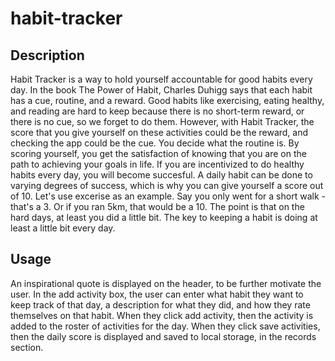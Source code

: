 # habit-tracker

## Description 
Habit Tracker is a way to hold yourself accountable for good habits every day. In the book The Power of Habit, Charles Duhigg says that each habit has a cue, routine, and a reward. 
Good habits like exercising, eating healthy, and reading are hard to keep because there is no short-term reward, or there is no cue, so we forget to do them. 
However, with Habit Tracker, the score that you give yourself on these activities could be the reward, and checking the app could be the cue. You decide what the routine is. By scoring yourself, you get the satisfaction of knowing that you are on the path to achieving your goals in life. 
If you are incentivized to do healthy habits every day, you will become succesful.
A daily habit can be done to varying degrees of success, which is why you can give yourself a score out of 10. Let's use excerise as an example.
Say you only went for a short walk - that's a 3. Or if you ran 5km, that would be a 10. The point is that on the hard days, at least you did a little bit. 
The key to keeping a habit is doing at least a little bit every day.

## Usage
An inspirational quote is displayed on the header, to be further motivate the user. In the add activity box, the user can enter what habit they want to keep track of that day, a description for what they did, and how they rate themselves on that habit. When they click add activity, then the activity is added to the roster of activities for the day. When they click save activities, then the daily score is displayed and saved to local storage, in the records section.
